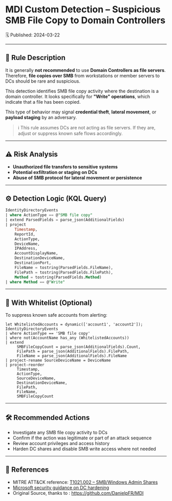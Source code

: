 # MDI Custom Detection – Suspicious SMB File Copy to Domain Controllers  
🗓️ Published: 2024-03-22  

---

## 💍 Rule Description

It is generally **not recommended** to use **Domain Controllers as file servers**. Therefore, **file copies over SMB** from workstations or member servers to DCs should be rare and suspicious.

This detection identifies SMB file copy activity where the destination is a domain controller. It looks specifically for **"Write" operations**, which indicate that a file has been copied.

This type of behavior may signal **credential theft**, **lateral movement**, or **payload staging** by an adversary.

> ℹ️ This rule assumes DCs are not acting as file servers. If they are, adjust or suppress known safe flows accordingly.

---

## ⚠️ Risk Analysis

- **Unauthorized file transfers to sensitive systems**  
- **Potential exfiltration or staging on DCs**  
- **Abuse of SMB protocol for lateral movement or persistence**

---

## ⚙️ Detection Logic (KQL Query)

```sql
IdentityDirectoryEvents
| where ActionType == @"SMB file copy"
| extend ParsedFields = parse_json(AdditionalFields)
| project
    Timestamp,
    ReportId,
    ActionType,
    DeviceName,
    IPAddress,
    AccountDisplayName,
    DestinationDeviceName,
    DestinationPort,
    FileName = tostring(ParsedFields.FileName),
    FilePath = tostring(ParsedFields.FilePath),
    Method = tostring(ParsedFields.Method)
| where Method == @"Write"
```

---

## 🚫 With Whitelist (Optional)

To suppress known safe accounts from alerting:

```kusto
let WhitelistedAccounts = dynamic(['account1', 'account2']);
IdentityDirectoryEvents
| where ActionType == 'SMB file copy'
| where not(AccountName has_any (WhitelistedAccounts))
| extend 
     SMBFileCopyCount = parse_json(AdditionalFields).Count,
     FilePath = parse_json(AdditionalFields).FilePath,
     FileName = parse_json(AdditionalFields).FileName
| project-rename SourceDeviceName = DeviceName
| project-reorder
     Timestamp,
     ActionType,
     SourceDeviceName,
     DestinationDeviceName,
     FilePath,
     FileName,
     SMBFileCopyCount
```

---

## 🛠️ Recommended Actions

- Investigate any SMB file copy activity to DCs
- Confirm if the action was legitimate or part of an attack sequence
- Review account privileges and access history
- Harden DC shares and disable SMB write access where not needed

---

## 💎 References

- MITRE ATT&CK reference: [T1021.002 – SMB/Windows Admin Shares](https://attack.mitre.org/techniques/T1021/002/)  
- [Microsoft security guidance on DC hardening](https://learn.microsoft.com/en-us/windows-server/identity/ad-ds/plan/security-best-practices/ad-security-best-practices)
- Original Source, thanks to : https://github.com/DanielpFR/MDI